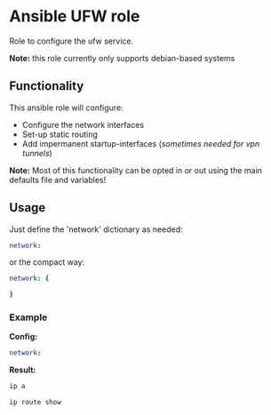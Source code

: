 # Ansible UFW role

Role to configure the ufw service.

**Note:** this role currently only supports debian-based systems

## Functionality

This ansible role will configure:
* Configure the network interfaces
* Set-up static routing
* Add impermanent startup-interfaces (*sometimes needed for vpn tunnels*)

**Note:** Most of this functionality can be opted in or out using the main defaults file and variables!

## Usage

Just define the 'network' dictionary as needed:
```yaml
network:
```
or the compact way:
```yaml
network: {

}
```


### Example

**Config:**
```yaml
network:

```

**Result:**
```bash
ip a

ip route show

```
